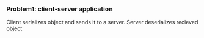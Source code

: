 ### Problem1: client-server application

Client serializes object and sends it to a server. Server deserializes recieved object